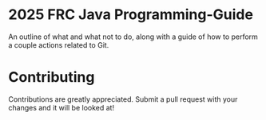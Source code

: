 # 2025 FRC Java Programming-Guide
An outline of what and what not to do, along with a guide of how to perform a couple actions related to Git.

# Contributing
Contributions are greatly appreciated. Submit a pull request with your changes and it will be looked at!
